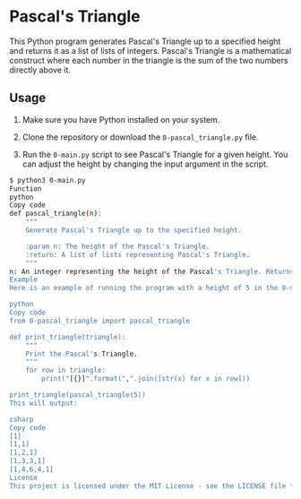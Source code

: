 # Pascal's Triangle

This Python program generates Pascal's Triangle up to a specified height and returns it as a list of lists of integers. Pascal's Triangle is a mathematical construct where each number in the triangle is the sum of the two numbers directly above it.

## Usage

1. Make sure you have Python installed on your system.

2. Clone the repository or download the `0-pascal_triangle.py` file.

3. Run the `0-main.py` script to see Pascal's Triangle for a given height. You can adjust the height by changing the input argument in the script.

```bash
$ python3 0-main.py
Function
python
Copy code
def pascal_triangle(n):
    """
    Generate Pascal's Triangle up to the specified height.

    :param n: The height of the Pascal's Triangle.
    :return: A list of lists representing Pascal's Triangle.
    """
n: An integer representing the height of the Pascal's Triangle. Returns an empty list if n is less than or equal to 0.
Example
Here is an example of running the program with a height of 5 in the 0-main.py script:

python
Copy code
from 0-pascal_triangle import pascal_triangle

def print_triangle(triangle):
    """
    Print the Pascal's Triangle.
    """
    for row in triangle:
        print("[{}]".format(",".join([str(x) for x in row]))

print_triangle(pascal_triangle(5))
This will output:

csharp
Copy code
[1]
[1,1]
[1,2,1]
[1,3,3,1]
[1,4,6,4,1]
License
This project is licensed under the MIT License - see the LICENSE file for details.
